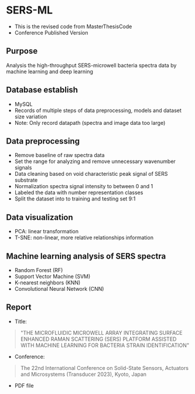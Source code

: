 # SERS-ML
- This is the revised code from MasterThesisCode
- Conference Published Version

## Purpose
Analysis the high-throughput SERS-microwell bacteria spectra data by machine learning and deep learning

## Database establish
- MySQL
- Records of multiple steps of data preprocessing, models and dataset size variation
- Note: Only record datapath (spectra and image data too large)

## Data preprocessing
- Remove baseline of raw spectra data
- Set the range for analyzing and remove unnecessary wavenumber signals
- Data cleaning based on void characteristic peak signal of SERS substrate
- Normalization spectra signal intensity to between 0 and 1
- Labeled the data with number representation classes
- Split the dataset into  to training and testing set 9:1

## Data visualization 
- PCA: linear transformation 
- T-SNE: non-linear, more relative relationships information

## Machine learning analysis of SERS spectra
- Random Forest (RF)
- Support Vector Machine (SVM)
- K-nearest neighbors (KNN)
- Convolutional Neural Network (CNN)

## Report
- Title:
 > "THE MICROFLUIDIC MICROWELL ARRAY INTEGRATING SURFACE ENHANCED RAMAN SCATTERING (SERS) PLATFORM ASSISTED WITH MACHINE LEARNING FOR BACTERIA STRAIN IDENTIFICATION"
- Conference:
 > The 22nd International Conference on Solid-State Sensors, Actuators and Microsystems (Transducer 2023), Kyoto, Japan
- PDF file
